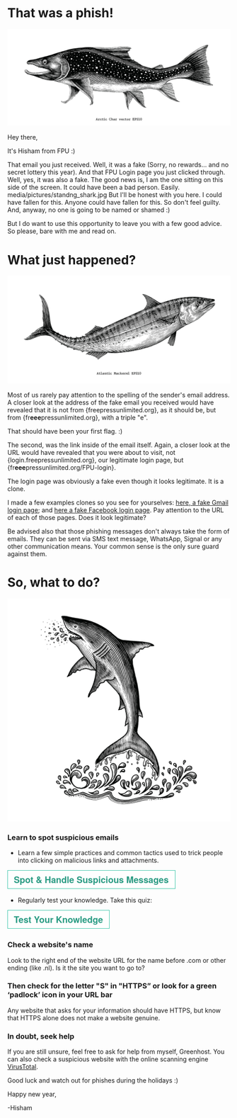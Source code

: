 # That was a phish!
![](media/pictures/Char.jpg)

Hey there,

It's Hisham from FPU :)

That email you just received. Well, it was a fake (Sorry, no rewards... and no secret lottery this year). And that FPU Login page you just clicked through. Well, yes, it was also a fake. The good news is, I am the one sitting on this side of the screen. It could have been a bad person. Easily.
media/pictures/standng_shark.jpg
But I'll be honest with you here. I could have fallen for this. Anyone could have fallen for this. So don't feel guilty. And, anyway, no one is going to be named or shamed :)

But I do want to use this opportunity to leave you with a few good advice. So please, bare with me and read on.

# What just happened?
![](media/pictures/Mackerel.jpg)

Most of us rarely pay attention to the spelling of the sender's email address. A closer look at the address of the fake email you received would have revealed that it is not from {freepressunlimited.org}, as it should be, but from {fr**eee**pressunlimited.org}, with a triple "e".

That should have been your first flag. :)

The second, was the link inside of the email itself. Again, a closer look at the URL would have revealed that you were about to visit, not {login.freepressunlimited.org}, our legitimate login page, but {fr**eee**pressunlimited.org/FPU-login}. 

The login page was obviously a fake even though it looks legitimate. It is a clone.

I made a few examples clones so you see for yourselves: [here, a fake Gmail login page](https://almiraat.github.io/goFPU/Gmail.login/); and [here a fake Facebook login page](https:/https://mattermost.com/almiraat.github.io/goFPU/Facebook/). Pay attention to the URL of each of those pages. Does it look legitimate?

Be advised also that those phishing messages don't always take the form of emails. They can be sent via SMS text message, WhatsApp, Signal or any other communication means. Your common sense is the only sure guard against them.

# So, what to do?
![](media/pictures/standng_shark.jpg)

### Learn to spot suspicious emails
- Learn a few simple practices and common tactics used to trick people into clicking on malicious links and attachments.

[![button](media/pictures/spotbutton.png)](https://www.johnscottrailton.com/jsrs-digital-security-low-hanging-fruit/#safer-emails)

- Regularly test your knowledge. Take this quiz:

[![button](media/pictures/testknowledge.png)](https://phishingquiz.withgoogle.com/?hl=en)

### Check a website's name
Look to the right end of the website URL for the name before .com or other ending (like .nl). Is it the site you want to go to?

### Then check for the letter "S" in "HTTPS” or look for a green ‘padlock’ icon in your URL bar

Any website that asks for your information should have HTTPS, but know that HTTPS alone does not make a website genuine.

### In doubt, seek help

If you are still unsure, feel free to ask for help from myself, Greenhost. You can also check a suspicious website with the online scanning engine [VirusTotal](https://www.virustotal.com/gui/home/url).

Good luck and watch out for phishes during the holidays :)

Happy new year,

-Hisham
